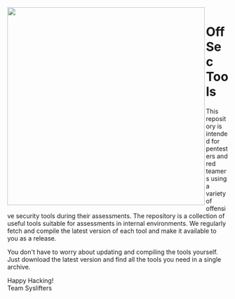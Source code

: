 <img align="left" width="450px" src="https://docs.syslifters.com/images/Logo.svg">

# OffSec Tools
This repository is intended for pentesters and red teamers using a variety of offensive security tools during their assessments. The repository is a collection of useful tools suitable for assessments in internal environments. We regularly fetch and compile the latest version of each tool and make it available to you as a release.

You don't have to worry about updating and compiling the tools yourself. Just download the latest version and find all the tools you need in a single archive.

Happy Hacking!  
Team Syslifters
